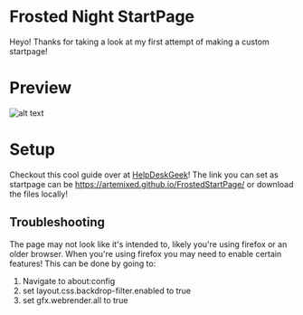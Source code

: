 # Frosted Night StartPage

Heyo! Thanks for taking a look at my first attempt of making a custom startpage! 

# Preview 
![alt text](https://i.imgur.com/hYpPPLH.png)
# Setup 
Checkout this cool guide over at [HelpDeskGeek](https://helpdeskgeek.com/how-to/how-to-change-the-start-page-in-chrome-and-any-web-browser/)!
The link you can set as startpage can be https://artemixed.github.io/FrostedStartPage/ or download the files locally!
## Troubleshooting 
The page may not look like it's intended to, likely you're using firefox or an older browser.
When you're using firefox you may need to enable certain features! This can be done by going to:
1. Navigate to about:config
2. set layout.css.backdrop-filter.enabled to true 
3. set gfx.webrender.all to true
